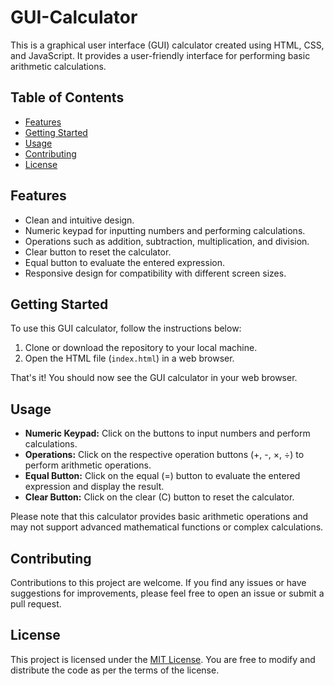 # GUI-Calculator

This is a graphical user interface (GUI) calculator created using HTML, CSS, and JavaScript. It provides a user-friendly interface for performing basic arithmetic calculations.

## Table of Contents

- [Features](#features)
- [Getting Started](#getting-started)
- [Usage](#usage)
- [Contributing](#contributing)
- [License](#license)

## Features

- Clean and intuitive design.
- Numeric keypad for inputting numbers and performing calculations.
- Operations such as addition, subtraction, multiplication, and division.
- Clear button to reset the calculator.
- Equal button to evaluate the entered expression.
- Responsive design for compatibility with different screen sizes.

## Getting Started

To use this GUI calculator, follow the instructions below:

1. Clone or download the repository to your local machine.
2. Open the HTML file (`index.html`) in a web browser.

That's it! You should now see the GUI calculator in your web browser.

## Usage

- **Numeric Keypad:** Click on the buttons to input numbers and perform calculations.
- **Operations:** Click on the respective operation buttons (+, -, ×, ÷) to perform arithmetic operations.
- **Equal Button:** Click on the equal (=) button to evaluate the entered expression and display the result.
- **Clear Button:** Click on the clear (C) button to reset the calculator.

Please note that this calculator provides basic arithmetic operations and may not support advanced mathematical functions or complex calculations.

## Contributing

Contributions to this project are welcome. If you find any issues or have suggestions for improvements, please feel free to open an issue or submit a pull request.

## License

This project is licensed under the [MIT License](LICENSE). You are free to modify and distribute the code as per the terms of the license.
